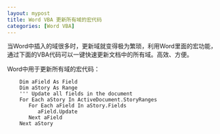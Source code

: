 ```yaml
---
layout: mypost
title: Word VBA 更新所有域的宏代码
categories: [Word VBA]
---
```


当Word中插入的域很多时，更新域就变得极为繁琐，利用Word里面的宏功能，通过下面的VBA代码可以一键快速更新文档中的所有域。高效、方便。

Word中用于更新所有域的宏代码： 

```
    Dim aField As Field
    Dim aStory As Range
    ''' Update all fields in the document
    For Each aStory In ActiveDocument.StoryRanges
       For Each aField In aStory.Fields
          aField.Update
       Next aField
    Next aStory
```
